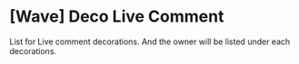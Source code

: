 # [Wave] Deco Live Comment

List for Live comment decorations. And the owner will be listed under each decorations.